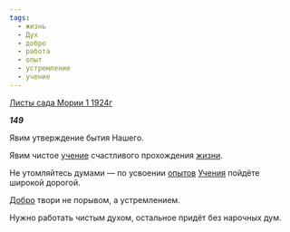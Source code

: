 ```yaml
---
tags:
  - жизнь
  - Дух
  - добро
  - работа
  - опыт
  - устремление
  - учение
---
```

[Листы сада Мории 1 1924г](https://127.0.0.1:4002/agni/1924)

___149___

Явим утверждение бытия Нашего.   

Явим чистое [учение](../../../tags/#учение) счастливого прохождения [жизни](../../../tags/#жизнь).   

Не утомляйтесь думами — по усвоении [опытов](../../../tags/#опыт) [Учения](../../../tags/#учение) пойдёте широкой дорогой.   

[Добро](../../../tags/#добро) твори не порывом, а устремлением.   

Нужно работать чистым духом, остальное придёт без нарочных дум.   

